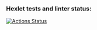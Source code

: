 ### Hexlet tests and linter status:
[![Actions Status](https://github.com/darklittlefinch/java-project-99/actions/workflows/hexlet-check.yml/badge.svg)](https://github.com/darklittlefinch/java-project-99/actions)